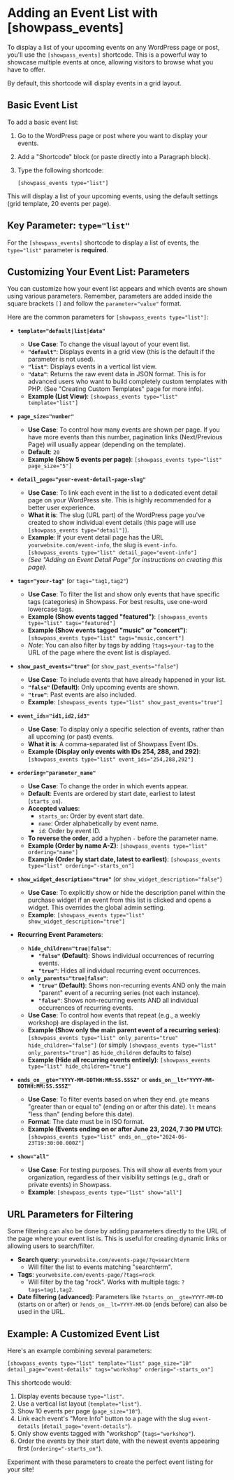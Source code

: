 # Adding an Event List with [showpass_events]

To display a list of your upcoming events on any WordPress page or post, you'll use the `[showpass_events]` shortcode. This is a powerful way to showcase multiple events at once, allowing visitors to browse what you have to offer.

By default, this shortcode will display events in a grid layout.

## Basic Event List

To add a basic event list:

1.  Go to the WordPress page or post where you want to display your events.
2.  Add a "Shortcode" block (or paste directly into a Paragraph block).
3.  Type the following shortcode:

    `[showpass_events type="list"]`

This will display a list of your upcoming events, using the default settings (grid template, 20 events per page).

## Key Parameter: `type="list"`

For the `[showpass_events]` shortcode to display a list of events, the `type="list"` parameter is **required**.

## Customizing Your Event List: Parameters

You can customize how your event list appears and which events are shown using various parameters. Remember, parameters are added inside the square brackets `[]` and follow the `parameter="value"` format.

Here are the common parameters for `[showpass_events type="list"]`:

- **`template="default|list|data"`**

  - **Use Case**: To change the visual layout of your event list.
  - **`"default"`**: Displays events in a grid view (this is the default if the parameter is not used).
  - **`"list"`**: Displays events in a vertical list view.
  - **`"data"`**: Returns the raw event data in JSON format. This is for advanced users who want to build completely custom templates with PHP. (See "Creating Custom Templates" page for more info).
  - **Example (List View)**: `[showpass_events type="list" template="list"]`

- **`page_size="number"`**

  - **Use Case**: To control how many events are shown per page. If you have more events than this number, pagination links (Next/Previous Page) will usually appear (depending on the template).
  - **Default**: `20`
  - **Example (Show 5 events per page)**: `[showpass_events type="list" page_size="5"]`

- **`detail_page="your-event-detail-page-slug"`**

  - **Use Case**: To link each event in the list to a dedicated event detail page on your WordPress site. This is highly recommended for a better user experience.
  - **What it is**: The slug (URL part) of the WordPress page you've created to show individual event details (this page will use `[showpass_events type="detail"]`).
  - **Example**: If your event detail page has the URL `yourwebsite.com/event-info`, the slug is `event-info`.
    `[showpass_events type="list" detail_page="event-info"]`
  - _(See "Adding an Event Detail Page" for instructions on creating this page)._

- **`tags="your-tag"`** (or `tags="tag1,tag2"`)

  - **Use Case**: To filter the list and show only events that have specific tags (categories) in Showpass. For best results, use one-word lowercase tags.
  - **Example (Show events tagged "featured")**: `[showpass_events type="list" tags="featured"]`
  - **Example (Show events tagged "music" or "concert")**: `[showpass_events type="list" tags="music,concert"]`
  - _Note_: You can also filter by tags by adding `?tags=your-tag` to the URL of the page where the event list is displayed.

- **`show_past_events="true"`** (or `show_past_events="false"`)

  - **Use Case**: To include events that have already happened in your list.
  - **`"false"` (Default)**: Only upcoming events are shown.
  - **`"true"`**: Past events are also included.
  - **Example**: `[showpass_events type="list" show_past_events="true"]`

- **`event_ids="id1,id2,id3"`**

  - **Use Case**: To display only a specific selection of events, rather than all upcoming (or past) events.
  - **What it is**: A comma-separated list of Showpass Event IDs.
  - **Example (Display only events with IDs 254, 288, and 292)**:
    `[showpass_events type="list" event_ids="254,288,292"]`

- **`ordering="parameter_name"`**

  - **Use Case**: To change the order in which events appear.
  - **Default**: Events are ordered by start date, earliest to latest (`starts_on`).
  - **Accepted values**:
    - `starts_on`: Order by event start date.
    - `name`: Order alphabetically by event name.
    - `id`: Order by event ID.
  - **To reverse the order**, add a hyphen `-` before the parameter name.
  - **Example (Order by name A-Z)**: `[showpass_events type="list" ordering="name"]`
  - **Example (Order by start date, latest to earliest)**: `[showpass_events type="list" ordering="-starts_on"]`

- **`show_widget_description="true"`** (or `show_widget_description="false"`)

  - **Use Case**: To explicitly show or hide the description panel within the purchase widget if an event from this list is clicked and opens a widget. This overrides the global admin setting.
  - **Example**: `[showpass_events type="list" show_widget_description="true"]`

- **Recurring Event Parameters**:

  - **`hide_children="true|false"`**:
    - **`"false"` (Default)**: Shows individual occurrences of recurring events.
    - **`"true"`**: Hides all individual recurring event occurrences.
  - **`only_parents="true|false"`**:
    - **`"true"` (Default)**: Shows non-recurring events AND only the main "parent" event of a recurring series (not each instance).
    - **`"false"`**: Shows non-recurring events AND all individual occurrences of recurring events.
  - **Use Case**: To control how events that repeat (e.g., a weekly workshop) are displayed in the list.
  - **Example (Show only the main parent event of a recurring series)**:
    `[showpass_events type="list" only_parents="true" hide_children="false"]` (or simply `[showpass_events type="list" only_parents="true"]` as `hide_children` defaults to false)
  - **Example (Hide all recurring events entirely)**:
    `[showpass_events type="list" hide_children="true"]`

- **`ends_on__gte="YYYY-MM-DDTHH:MM:SS.SSSZ"`** or **`ends_on__lt="YYYY-MM-DDTHH:MM:SS.SSSZ"`**

  - **Use Case**: To filter events based on when they end. `gte` means "greater than or equal to" (ending on or after this date). `lt` means "less than" (ending before this date).
  - **Format**: The date must be in ISO format.
  - **Example (Events ending on or after June 23, 2024, 7:30 PM UTC)**:
    `[showpass_events type="list" ends_on__gte="2024-06-23T19:30:00.000Z"]`

- **`show="all"`**
  - **Use Case**: For testing purposes. This will show all events from your organization, regardless of their visibility settings (e.g., draft or private events) in Showpass.
  - **Example**: `[showpass_events type="list" show="all"]`

## URL Parameters for Filtering

Some filtering can also be done by adding parameters directly to the URL of the page where your event list is. This is useful for creating dynamic links or allowing users to search/filter.

- **Search query**: `yourwebsite.com/events-page/?q=searchterm`
  - Will filter the list to events matching "searchterm".
- **Tags**: `yourwebsite.com/events-page/?tags=rock`
  - Will filter by the tag "rock". Works with multiple tags: `?tags=tag1,tag2`.
- **Date filtering (advanced)**: Parameters like `?starts_on__gte=YYYY-MM-DD` (starts on or after) or `?ends_on__lt=YYYY-MM-DD` (ends before) can also be used in the URL.

## Example: A Customized Event List

Here's an example combining several parameters:

`[showpass_events type="list" template="list" page_size="10" detail_page="event-details" tags="workshop" ordering="-starts_on"]`

This shortcode would:

1.  Display events because `type="list"`.
2.  Use a vertical list layout (`template="list"`).
3.  Show 10 events per page (`page_size="10"`).
4.  Link each event's "More Info" button to a page with the slug `event-details` (`detail_page="event-details"`).
5.  Only show events tagged with "workshop" (`tags="workshop"`).
6.  Order the events by their start date, with the newest events appearing first (`ordering="-starts_on"`).

Experiment with these parameters to create the perfect event listing for your site!
